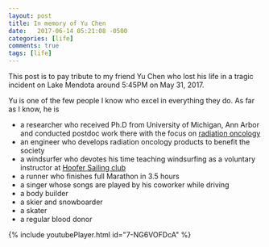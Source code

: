 ```yaml
---
layout: post
title: In memory of Yu Chen
date:   2017-06-14 05:21:08 -0500
categories: [life]
comments: true
tags: [life]
---
```

This post is to pay tribute to my friend Yu Chen who lost his life in a tragic incident on Lake Mendota around 5:45PM on May 31, 2017.

Yu is one of the few people I know who excel in everything they do. As far as I know, he is 

* a researcher who received Ph.D from University of Michigan, Ann Arbor and conducted postdoc work there with the focus on [radiation oncology](https://en.wikipedia.org/wiki/Radiation_therapy)
* an engineer who develops radiation oncology products to benefit the society
* a windsurfer who devotes his time teaching windsurfing as a voluntary instructor at [Hoofer Sailing club](http://www.hoofersailing.org)
* a runner who finishes full Marathon in 3.5 hours
* a singer whose songs are played by his coworker while driving
* a body builder 
* a skier and snowboarder
* a skater
* a regular blood donor


{% include youtubePlayer.html id="7-NG6VOFDcA" %}



